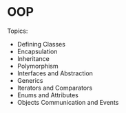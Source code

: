 # OOP
Topics: 
* Defining Classes    
* Encapsulation    
* Inheritance  
* Polymorphism  
* Interfaces and Abstraction  
* Generics  
* Iterators and Comparators  
* Enums and Attributes  
* Objects Communication and Events
